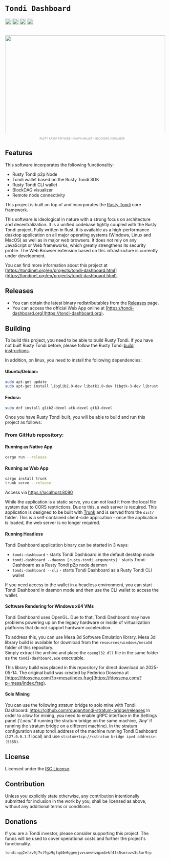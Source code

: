 # `Tondi Dashboard`


[<img alt="github" src="https://img.shields.io/badge/github-aspectron/kaspa--ng-8da0cb?style=for-the-badge&labelColor=555555&color=8da0cb&logo=github" height="20">](https://github.com/aspectron/kaspa-ng)
<img src="https://img.shields.io/badge/platform-native-informational?style=for-the-badge&color=50a0f0" height="20">
<img src="https://img.shields.io/badge/platform-wasm32-informational?style=for-the-badge&color=50a0f0" height="20">
<img src="https://img.shields.io/github/actions/workflow/status/aspectron/kaspa-ng/ci.yaml?branch=master&style=for-the-badge" height="20">

<p align="center" style="margin:32px auto 0px auto;text-align:center;font-size:10px;color:#888;">
<img src="https://aspectron.org/images/projects/kaspa-ng-screen-01.png" style="display:block;max-height:320px;max-width:524px;width:524px;height:auto;object-fit:cover;margin: 0px auto 0px auto;"><br/><sup>RUSTY KASPA P2P NODE &bull; KASPA WALLET &bull; BLOCKDAG VISUALIZER</sup></p>

## Features

This software incorporates the following functionality:
- Rusty Tondi p2p Node
- Tondi wallet based on the Rusty Tondi SDK
- Rusty Tondi CLI wallet
- BlockDAG visualizer
- Remote node connectivity

This project is built on top of and incorporates the [Rusty Tondi](https://github.com/tondinet/rusty-tondi) core framework.

This software is ideological in nature with a strong focus on architecture and decentralization. It is a unified codebase tightly coupled with the Rusty Tondi project. Fully written in Rust, it is available as a high-performance desktop application on all major operating systems (Windows, Linux and MacOS) as well as in major web browsers. It does not rely on any JavaScript or Web frameworks, which greatly strengthens its security profile. The Web Browser extension based on this infrastructure is currently under development.

You can find more information about this project at [https://tondinet.org/en/projects/tondi-dashboard.html](https://tondinet.org/en/projects/tondi-dashboard.html).

## Releases

- You can obtain the latest binary redistributables from the [Releases](https://github.com/tondinet/tondi-dashboard/releases) page.
- You can access the official Web App online at [https://tondi-dashboard.org](https://tondi-dashboard.org).

## Building

To build this project, you need to be able to build Rusty Tondi. If you have not built Rusty Tondi before, please follow the Rusty Tondi [build instructions](https://github.com/tondinet/rusty-tondi/blob/master/README.md).

In addition, on linux, you need to install the following dependencies:

#### Ubuntu/Debian:
```bash
sudo apt-get update
sudo apt-get install libglib2.0-dev libatk1.0-dev libgtk-3-dev librust-atk-dev
```

#### Fedora:
```bash
sudo dnf install glib2-devel atk-devel gtk3-devel
```

Once you have Rusty Tondi built, you will be able to build and run this project as follows:

### From GitHub repository:

#### Running as Native App
```bash
cargo run --release
```

#### Running as Web App
```bash
cargo install trunk
trunk serve --release
```
Access via [https://localhost:8080](https://localhost:8080)

While the application is a static serve, you can not load it from the local file system due to CORS restrictions. Due to this, a web server is required. This application is designed to be built with [Trunk](https://trunkrs.dev/) and is served from the `dist/` folder.  This is a self-contained client-side application - once the application is loaded, the web server is no longer required.

#### Running Headless

Tondi Dashboard application binary can be started in 3 ways:
- `tondi-dashboard` - starts Tondi Dashboard in the default desktop mode
- `tondi-dashboard --daemon [rusty-tondi arguments]` - starts Tondi Dashboard as a Rusty Tondi p2p node daemon
- `tondi-dashboard --cli` - starts Tondi Dashboard as a Rusty Tondi CLI wallet

If you need access to the wallet in a headless environment, you can start Tondi Dashboard in daemon mode and then use the CLI wallet to access the wallet.

#### Software Rendering for Windows x64 VMs

Tondi Dashboard uses OpenGL.  Due to that, Tondi Dashboard may have problems powering up on the legacy hardware or inside of virtualization platforms that do not support hardware acceleration.

To address this, you can use Mesa 3d Software Emulation library.
Mesa 3d library build is available for download from the `resources/windows/mesa3d` folder of this repository.  
Simply extract the archive and place the `opengl32.dll` file in the same folder as the `tondi-dashboard.exe` executable.

This library build was placed in this repository for direct download on 2025-05-14.
The original build was created by Federico Dossena at [https://fdossena.com/?p=mesa/index.frag](https://fdossena.com/?p=mesa/index.frag).

#### Solo Mining

You can use the following stratum bridge to solo mine with Tondi Dashboard: https://github.com/rdugan/tondi-stratum-bridge/releases
In order to allow for mining, you need to enable gRPC interface in the Settings panel (*'Local'* if running the stratum bridge on the same machine, *'Any'* if running the stratum bridge on a different machine).
In the stratum configuration setup tondi_address of the machine running Tondi Dashboard (`127.0.0.1` if local) and use `stratum+tcp://<stratum bridge ipv4 address>:(5555)`.

## License

Licensed under the [ISC License](LICENSE).

## Contribution

Unless you explicitly state otherwise, any contribution intentionally submitted
for inclusion in the work by you, shall be licensed as above, without any
additional terms or conditions.

## Donations

If you are a Tondi investor, please consider supporting this project. The funds will be used to cover operational costs and further the project's functionality. 

`tondi:qq2efzv0j7vt9gz9gfq44e6ggemjvvcuewhzqpm4ekf4fs5smruvs3c8ur9rp`
